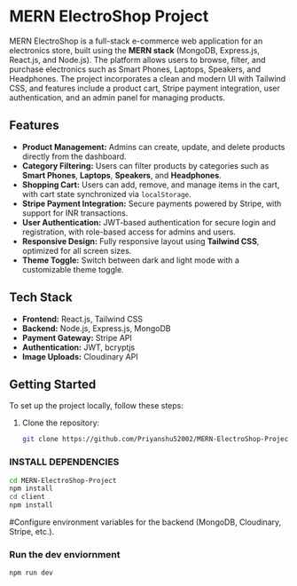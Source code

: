 # MERN ElectroShop Project

MERN ElectroShop is a full-stack e-commerce web application for an electronics store, built using the **MERN stack** (MongoDB, Express.js, React.js, and Node.js). The platform allows users to browse, filter, and purchase electronics such as Smart Phones, Laptops, Speakers, and Headphones. The project incorporates a clean and modern UI with Tailwind CSS, and features include a product cart, Stripe payment integration, user authentication, and an admin panel for managing products.

## Features

- **Product Management:** Admins can create, update, and delete products directly from the dashboard.
- **Category Filtering:** Users can filter products by categories such as **Smart Phones**, **Laptops**, **Speakers**, and **Headphones**.
- **Shopping Cart:** Users can add, remove, and manage items in the cart, with cart state synchronized via `localStorage`.
- **Stripe Payment Integration:** Secure payments powered by Stripe, with support for INR transactions.
- **User Authentication:** JWT-based authentication for secure login and registration, with role-based access for admins and users.
- **Responsive Design:** Fully responsive layout using **Tailwind CSS**, optimized for all screen sizes.
- **Theme Toggle:** Switch between dark and light mode with a customizable theme toggle.

## Tech Stack

- **Frontend:** React.js, Tailwind CSS
- **Backend:** Node.js, Express.js, MongoDB
- **Payment Gateway:** Stripe API
- **Authentication:** JWT, bcryptjs
- **Image Uploads:** Cloudinary API

## Getting Started

To set up the project locally, follow these steps:

1. Clone the repository:
   ```bash
   git clone https://github.com/Priyanshu52002/MERN-ElectroShop-Project.git
### INSTALL DEPENDENCIES
 ```bash
 cd MERN-ElectroShop-Project
 npm install
 cd client
 npm install
```
#Configure environment variables for the backend (MongoDB, Cloudinary, Stripe, etc.).

### Run the dev enviornment
```bash
npm run dev
